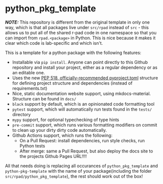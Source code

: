 # python_pkg_template

***NOTE:*** This repository is different from the original template in only one way, which is that all packages live under `src/rpad` instead of `src` - this allows us to put all of the shared r-pad code in one namespace so that you can import from `rpad.<package>` in Python. This is nice because it makes it clear which code is lab-specific and which isn't.

This is a template for a python package with the following features:

* Installable via `pip install`. Anyone can point directly to this Github repository and install your project, either as a regular dependency or as an editable one.
* Uses the new [PEP 518, officially-recommended pyproject.toml](https://pip.pypa.io/en/stable/reference/build-system/pyproject-toml/) structure for defining project structure and dependencies (instead of requirements.txt)
* Nice, static documentation website support, using mkdocs-material. Structure can be found in `docs/`
* `black` support by default, which is an opinionated code formatting tool
* `pytest` support, which will automatically run tests found in the `tests/` directory
* `mypy` support, for optional typechecking of type hints
* `pre-commit` support, which runs various formatting modifiers on commit to clean up your dirty dirty code automatically.
* Github Actions support, which runs the following:
    * On a Pull Request: install dependencies, run style checks, run Python tests
    * After merge: same a Pull Request, but also deploy the docs site to the projects Github Pages URL!!!!

All that needs doing is replacing all occurances of `python_pkg_template` and `python-pkg-template` with the name of your package(including the folder `src/rpad/python_pkg_template`), the rest should work out of the box!

